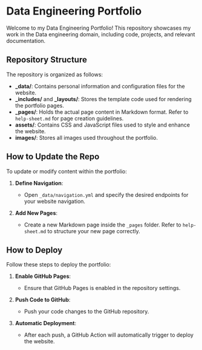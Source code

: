 # Data Engineering Portfolio

Welcome to my Data Engineering Portfolio! This repository showcases my work in the Data engineering domain, including code, projects, and relevant documentation.

## Repository Structure

The repository is organized as follows:

- **_data/**: Contains personal information and configuration files for the website.
- **_includes/** and **_layouts/**: Stores the template code used for rendering the portfolio pages.
- **_pages/**: Holds the actual page content in Markdown format. Refer to `help-sheet.md` for page creation guidelines.
- **assets/**: Contains CSS and JavaScript files used to style and enhance the website.
- **images/**: Stores all images used throughout the portfolio.

## How to Update the Repo

To update or modify content within the portfolio:

1. **Define Navigation**:
   - Open `_data/navigation.yml` and specify the desired endpoints for your website navigation.
   
2. **Add New Pages**:
   - Create a new Markdown page inside the `_pages` folder. Refer to `help-sheet.md` to structure your new page correctly.

## How to Deploy

Follow these steps to deploy the portfolio:

1. **Enable GitHub Pages**: 
   - Ensure that GitHub Pages is enabled in the repository settings.
   
2. **Push Code to GitHub**:
   - Push your code changes to the GitHub repository.
   
3. **Automatic Deployment**:
   - After each push, a GitHub Action will automatically trigger to deploy the website.